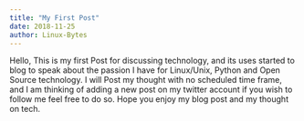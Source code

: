 ```yaml
---
title: "My First Post"
date: 2018-11-25
author: Linux-Bytes
---
```


Hello, This is my first Post for discussing technology, and its uses started to blog to speak about the passion I have for Linux/Unix, Python and Open Source technology. I will Post my thought with no scheduled time frame, and I am thinking of adding a new post on my twitter account if you wish to follow me feel free to do so. Hope you enjoy my blog post and my thought on tech.

